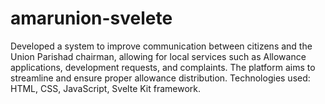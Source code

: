 # amarunion-svelete
Developed a system to improve communication between citizens and the Union Parishad
chairman, allowing for local services such as Allowance applications, development requests, and complaints. The platform aims to streamline and ensure proper allowance distribution.
Technologies used: HTML, CSS, JavaScript, Svelte Kit framework.
